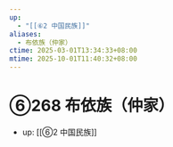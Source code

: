 ```yaml
---
up:
  - "[[⑥2 中国民族]]"
aliases:
  - 布依族（仲家）
ctime: 2025-03-01T13:34:33+08:00
mtime: 2025-10-01T11:40:32+08:00
---
```


# ⑥268 布依族（仲家）

- up: [[⑥2 中国民族]]
